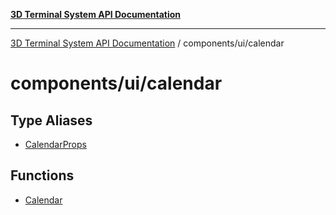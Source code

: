 [**3D Terminal System API Documentation**](../../../README.md)

***

[3D Terminal System API Documentation](../../../README.md) / components/ui/calendar

# components/ui/calendar

## Type Aliases

- [CalendarProps](type-aliases/CalendarProps.md)

## Functions

- [Calendar](functions/Calendar.md)
